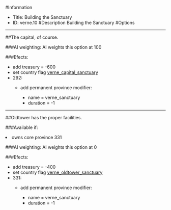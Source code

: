 #Information
 - Title: Building the Sanctuary
 - ID: verne.10
#Description
Building the Sanctuary
#Options

___
##The capital, of course.

###AI weighting:
AI weights this option at 100


###Efects:<ul><li>add treasury = -600</li><li>set country flag [verne_capital_sanctuary](../flags/verne_capital_sanctuary.md)</li><li>292:</li><ul><li>add permanent province modifier:</li><ul><li>name = verne_sanctuary</li><li>duration = -1</li></ul></ul></ul>

___
##Oldtower has the proper facilities.

###Available if:
<li>owns core province 331</li>

###AI weighting:
AI weights this option at 0


###Efects:<ul><li>add treasury = -400</li><li>set country flag [verne_oldtower_sanctuary](../flags/verne_oldtower_sanctuary.md)</li><li>331:</li><ul><li>add permanent province modifier:</li><ul><li>name = verne_sanctuary</li><li>duration = -1</li></ul></ul></ul>
